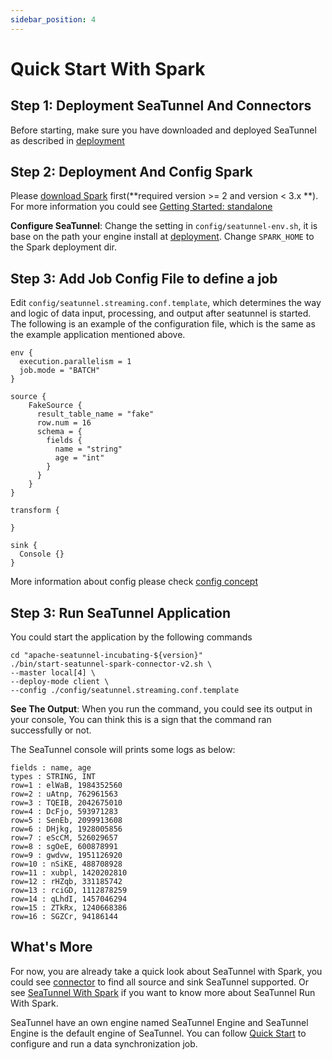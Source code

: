 ```yaml
---
sidebar_position: 4
---
```


# Quick Start With Spark

## Step 1: Deployment SeaTunnel And Connectors

Before starting, make sure you have downloaded and deployed SeaTunnel as described in [deployment](deployment.md)

## Step 2: Deployment And Config Spark

Please [download Spark](https://spark.apache.org/downloads.html) first(**required version >= 2 and version < 3.x **). For more information you could
see [Getting Started: standalone](https://spark.apache.org/docs/latest/spark-standalone.html#installing-spark-standalone-to-a-cluster)

**Configure SeaTunnel**: Change the setting in `config/seatunnel-env.sh`, it is base on the path your engine install at [deployment](deployment.md).
Change `SPARK_HOME` to the Spark deployment dir.


## Step 3: Add Job Config File to define a job

Edit `config/seatunnel.streaming.conf.template`, which determines the way and logic of data input, processing, and output after seatunnel is started.
The following is an example of the configuration file, which is the same as the example application mentioned above.

```hocon
env {
  execution.parallelism = 1
  job.mode = "BATCH"
}

source {
    FakeSource {
      result_table_name = "fake"
      row.num = 16
      schema = {
        fields {
          name = "string"
          age = "int"
        }
      }
    }
}

transform {

}

sink {
  Console {}
}

```

More information about config please check [config concept](../concept/config)

## Step 3: Run SeaTunnel Application

You could start the application by the following commands

```shell
cd "apache-seatunnel-incubating-${version}"
./bin/start-seatunnel-spark-connector-v2.sh \
--master local[4] \
--deploy-mode client \
--config ./config/seatunnel.streaming.conf.template
```

**See The Output**: When you run the command, you could see its output in your console, You can think this
is a sign that the command ran successfully or not.

The SeaTunnel console will prints some logs as below:

```shell
fields : name, age
types : STRING, INT
row=1 : elWaB, 1984352560
row=2 : uAtnp, 762961563
row=3 : TQEIB, 2042675010
row=4 : DcFjo, 593971283
row=5 : SenEb, 2099913608
row=6 : DHjkg, 1928005856
row=7 : eScCM, 526029657
row=8 : sgOeE, 600878991
row=9 : gwdvw, 1951126920
row=10 : nSiKE, 488708928
row=11 : xubpl, 1420202810
row=12 : rHZqb, 331185742
row=13 : rciGD, 1112878259
row=14 : qLhdI, 1457046294
row=15 : ZTkRx, 1240668386
row=16 : SGZCr, 94186144
```

## What's More

For now, you are already take a quick look about SeaTunnel with Spark, you could see [connector](/category/connector) to find all
source and sink SeaTunnel supported. Or see [SeaTunnel With Spark](../../other-engine/spark.md) if you want to know more about SeaTunnel Run With Spark.

SeaTunnel have an own engine named SeaTunnel Engine and SeaTunnel Engine is the default engine of SeaTunnel. You can follow [Quick Start](quick-start-seatunnel-engine.md) to configure and run a data synchronization job.
